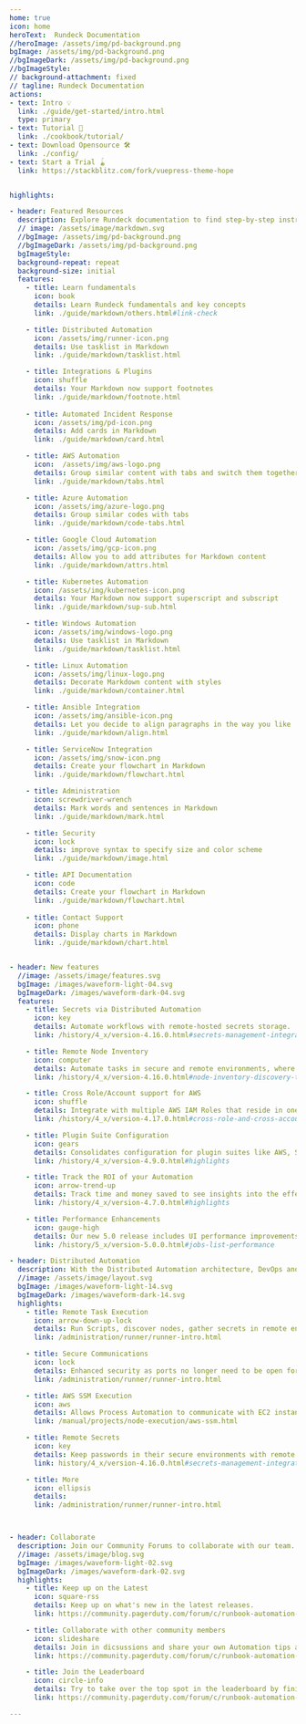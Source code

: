 ```yaml
---
home: true
icon: home
heroText:  Rundeck Documentation
//heroImage: /assets/img/pd-background.png
bgImage: /assets/img/pd-background.png
//bgImageDark: /assets/img/pd-background.png
//bgImageStyle:
// background-attachment: fixed
// tagline: Rundeck Documentation
actions:
- text: Intro 💡
  link: ./guide/get-started/intro.html
  type: primary
- text: Tutorial 🧭
  link: ./cookbook/tutorial/
- text: Download Opensource 🛠
  link: ./config/
- text: Start a Trial 🪀
  link: https://stackblitz.com/fork/vuepress-theme-hope


highlights:

- header: Featured Resources  
  description: Explore Rundeck documentation to find step-by-step instructions, code samples, and reference information.
  // image: /assets/image/markdown.svg
  //bgImage: /assets/img/pd-background.png
  //bgImageDark: /assets/img/pd-background.png
  bgImageStyle:
  background-repeat: repeat
  background-size: initial
  features:
    - title: Learn fundamentals
      icon: book 
      details: Learn Rundeck fundamentals and key concepts
      link: ./guide/markdown/others.html#link-check

    - title: Distributed Automation
      icon: /assets/img/runner-icon.png
      details: Use tasklist in Markdown
      link: ./guide/markdown/tasklist.html

    - title: Integrations & Plugins
      icon: shuffle
      details: Your Markdown now support footnotes
      link: ./guide/markdown/footnote.html
  
    - title: Automated Incident Response
      icon: /assets/img/pd-icon.png
      details: Add cards in Markdown
      link: ./guide/markdown/card.html

    - title: AWS Automation
      icon:  /assets/img/aws-logo.png
      details: Group similar content with tabs and switch them together
      link: ./guide/markdown/tabs.html

    - title: Azure Automation
      icon: /assets/img/azure-logo.png
      details: Group similar codes with tabs
      link: ./guide/markdown/code-tabs.html

    - title: Google Cloud Automation
      icon: /assets/img/gcp-icon.png
      details: Allow you to add attributes for Markdown content
      link: ./guide/markdown/attrs.html

    - title: Kubernetes Automation
      icon: /assets/img/kubernetes-icon.png
      details: Your Markdown now support superscript and subscript
      link: ./guide/markdown/sup-sub.html

    - title: Windows Automation
      icon: /assets/img/windows-logo.png
      details: Use tasklist in Markdown
      link: ./guide/markdown/tasklist.html

    - title: Linux Automation
      icon: /assets/img/linux-logo.png
      details: Decorate Markdown content with styles
      link: ./guide/markdown/container.html

    - title: Ansible Integration
      icon: /assets/img/ansible-icon.png
      details: Let you decide to align paragraphs in the way you like
      link: ./guide/markdown/align.html

    - title: ServiceNow Integration
      icon: /assets/img/snow-icon.png
      details: Create your flowchart in Markdown
      link: ./guide/markdown/flowchart.html

    - title: Administration
      icon: screwdriver-wrench
      details: Mark words and sentences in Markdown
      link: ./guide/markdown/mark.html

    - title: Security
      icon: lock
      details: improve syntax to specify size and color scheme
      link: ./guide/markdown/image.html

    - title: API Documentation
      icon: code
      details: Create your flowchart in Markdown
      link: ./guide/markdown/flowchart.html
  
    - title: Contact Support
      icon: phone
      details: Display charts in Markdown
      link: ./guide/markdown/chart.html


- header: New features
  //image: /assets/image/features.svg
  bgImage: /images/waveform-light-04.svg
  bgImageDark: /images/waveform-dark-04.svg
  features:
    - title: Secrets via Distributed Automation
      icon: key
      details: Automate workflows with remote-hosted secrets storage.
      link: /history/4_x/version-4.16.0.html#secrets-management-integrations-through-enterprise-runner

    - title: Remote Node Inventory
      icon: computer
      details: Automate tasks in secure and remote environments, where inventory can only be discovered within the environment’s perimeter.
      link: /history/4_x/version-4.16.0.html#node-inventory-discovery-through-enterprise-runner

    - title: Cross Role/Account support for AWS
      icon: shuffle
      details: Integrate with multiple AWS IAM Roles that reside in one or multiple AWS Accounts.
      link: /history/4_x/version-4.17.0.html#cross-role-and-cross-account-support-for-ec2-aws-systems-manager

    - title: Plugin Suite Configuration
      icon: gears
      details: Consolidates configuration for plugin suites like AWS, Sensu, and more!
      link: /history/4_x/version-4.9.0.html#highlights

    - title: Track the ROI of your Automation
      icon: arrow-trend-up
      details: Track time and money saved to see insights into the effectiveness of your Automation.
      link: /history/4_x/version-4.7.0.html#highlights

    - title: Performance Enhancements
      icon: gauge-high
      details: Our new 5.0 release includes UI performance improvements up to 85%.
      link: /history/5_x/version-5.0.0.html#jobs-list-performance

- header: Distributed Automation
  description: With the Distributed Automation architecture, DevOps and Operations teams can manage automation in a central UI while delegating tasks within different private networks or multi-cloud environments without needing to open external firewall ports.
  //image: /assets/image/layout.svg
  bgImage: /images/waveform-light-14.svg
  bgImageDark: /images/waveform-dark-14.svg
  highlights:
    - title: Remote Task Execution
      icon: arrow-down-up-lock
      details: Run Scripts, discover nodes, gather secrets in remote environments.
      link: /administration/runner/runner-intro.html

    - title: Secure Communications
      icon: lock
      details: Enhanced security as ports no longer need to be open for the Automation Server to talk over sensitive ports.
      link: /administration/runner/runner-intro.html

    - title: AWS SSM Execution
      icon: aws
      details: Allows Process Automation to communicate with EC2 instances through the SSM service, rather than another communication protocol.
      link: /manual/projects/node-execution/aws-ssm.html

    - title: Remote Secrets
      icon: key
      details: Keep passwords in their secure environments with remote access via the Enterprise Runner.
      link: history/4_x/version-4.16.0.html#secrets-management-integrations-through-enterprise-runner

    - title: More
      icon: ellipsis
      details: 
      link: /administration/runner/runner-intro.html



- header: Collaborate
  description: Join our Community Forums to collaborate with our team.
  //image: /assets/image/blog.svg
  bgImage: /images/waveform-light-02.svg
  bgImageDark: /images/waveform-dark-02.svg
  highlights:
    - title: Keep up on the Latest
      icon: square-rss
      details: Keep up on what's new in the latest releases.
      link: https://community.pagerduty.com/forum/c/runbook-automation-process-automation

    - title: Collaborate with other community members
      icon: slideshare
      details: Join in dicsussions and share your own Automation tips and tricks.
      link: https://community.pagerduty.com/forum/c/runbook-automation-process-automation

    - title: Join the Leaderboard
      icon: circle-info
      details: Try to take over the top spot in the leaderboard by finishing challenges.
      link: https://community.pagerduty.com/forum/c/runbook-automation-process-automation

---
```


<style>
.main-title {
  margin: 0.5rem 0;

  background: linear-gradient(
    120deg,
    var(--theme-color-light),
    var(--theme-color) 30%,
    color.adjust(hope-config.$theme-color, $hue: 60deg) 100%
  );
  -webkit-background-clip: text;
  background-clip: text;

  font-weight: bold;
  font-size: 3.6rem;
  font-family: var(--font-family);
  line-height: 1.5;


  @media (max-width: hope-config.$tablet) {
    margin: 0;
  }

  @media (max-width: hope-config.$pad) {
    font-size: 2.5rem;
    text-align: center;
  }

  @media (max-width: hope-config.$tablet) {
    font-size: 2.25rem;
    text-align: center;
  }

  @media (max-width: hope-config.$mobile) {
    margin: 0 auto;
    font-size: 2rem;
  }
}
</style>

[comment]: <> (---)

[comment]: <> (sidebar: false)

[comment]: <> (title: Rundeck Documentation)

[comment]: <> (---)

[comment]: <> (<br>)

[comment]: <> (## Rundeck {{ $rundeckVersion}} Documentation    )

[comment]: <> (Here at [docs.rundeck.com]&#40;https://docs.rundeck.com/docs&#41;, you'll find a comprehensive resource for all things Rundeck. Whether you're new to Rundeck or an experienced user, this documentation site is designed to help you harness the power of Rundeck's automation and orchestration capabilities.)

[comment]: <> (Rundeck is an open-source platform that simplifies and automates operations tasks, enabling teams to efficiently manage their infrastructure and workflows. With its intuitive interface and powerful features, Rundeck empowers both developers and operations teams to collaborate and automate complex processes.)

[comment]: <> (- **Automate Complex Workflows**: Design and execute sophisticated workflows, chaining together tasks, commands, and scripts, enabling end-to-end automation of your operational processes.)

[comment]: <> (- **Manage and Schedule Jobs**: Easily schedule and manage jobs across your infrastructure, allowing you to streamline and automate routine tasks efficiently.)

[comment]: <> (- **Control Access and Security**: Implement fine-grained access controls and security policies to ensure that only authorized users can perform specific actions within Rundeck.)

[comment]: <> (- **Monitor and Track Executions**: Gain visibility into job executions, monitor their progress, and capture detailed logs and reports for auditing and troubleshooting purposes.)

[comment]: <> (This documentation site serves as a central hub for all your Rundeck-related needs. It offers a wealth of information, including detailed guides, tutorials, reference materials, and best practices to help you get the most out of Rundeck. Whether you're looking for installation instructions, troubleshooting tips, or advanced usage scenarios, you'll find it all here.)

[comment]: <> (### Key Features of the Rundeck Documentation Site:)

[comment]: <> (1. **[Getting Started Guides]&#40;/learning/index.md&#41;**: If you're new to Rundeck, our getting started guides will walk you through the installation process, configuration, and provide a foundation for understanding the core concepts.<br><br>)

[comment]: <> (2. **[Tutorials]&#40;/learning/howto/overview.md&#41;**: Step-by-step tutorials cover a wide range of use cases, demonstrating how to automate routine tasks, create workflows, integrate with other tools, and more.<br><br>)

[comment]: <> (3. **[API Documentation]&#40;/api/rundeck-api.md&#41;**: Explore the Rundeck API documentation to learn how to interact with Rundeck programmatically and integrate it into your existing infrastructure and tooling.<br><br>)

[comment]: <> (4. **[Release Notes]&#40;/history/&#41;**: Stay up to date with the latest features, enhancements, and bug fixes in each Rundeck release. [Sign up for Release Notes]&#40;https://www.rundeck.com/release-notes-signup&#41;<br><br>)

[comment]: <> (If you're looking for documentation of older versions of Rundeck, you can access them at the [Old Versions]&#40;/manual/old-docs.md&#41; section.)

[comment]: <> (## Process Automation)

[comment]: <> (Process Automation, the commercial offering, provides additional features to further enhance your automation capabilities:)

[comment]: <> (### Enterprise Support)

[comment]: <> (With Process Automation, you gain access to enterprise-grade support, ensuring that you have the assistance you need to run Rundeck in production environments. Benefit from timely assistance, troubleshooting, and guidance from the Rundeck team.)

[comment]: <> (### Clustering)

[comment]: <> (Process Automation allows you to create a high-availability cluster of Rundeck instances, enabling load balancing and fault tolerance. This ensures that your automation workflows are always available and can handle high volumes of jobs and executions.)

[comment]: <> (### Extensive Integration Plugins)

[comment]: <> (Process Automation provides a wide range of integration plugins, allowing you to connect Rundeck with other tools and systems in your infrastructure ecosystem. Seamlessly integrate with popular tools such as Jenkins, Ansible, Git, Slack, and many more, enabling end-to-end automation across your environment.)

[comment]: <> (### Advanced Scheduling Options)

[comment]: <> (Process Automation offers advanced scheduling capabilities, giving you fine-grained control over when and how your jobs and workflows are executed. Schedule jobs based on specific dates, times, intervals, or even trigger them in response to external events or conditions.)

[comment]: <> (### And More)

[comment]: <> (We strive to keep the documentation up to date, providing accurate and relevant information to support your Rundeck journey. If you have any questions or suggestions, please don't hesitate to reach out to us. Your feedback is invaluable in helping us improve the documentation and ensure a seamless experience for all users.)

[comment]: <> (Thank you for choosing Rundeck, and we hope you find the documentation site a valuable resource in your automation and orchestration endeavors!)